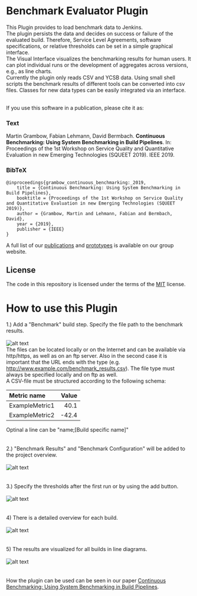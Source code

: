 # Benchmark Evaluator Plugin

This Plugin provides to load benchmark data to Jenkins.<br>
The plugin persists the data and decides on success or failure of the evaluated build. Therefore, Service Level Agreements, software specifications, or relative thresholds can be set in a simple graphical interface.<br>
The Visual Interface visualizes the benchmarking results for human users. It can plot individual runs or the development of aggregates across versions, e.g., as line charts.<br>
Currently the plugin only reads CSV and YCSB data. Using small shell scripts the benchmark results of different tools can be converted into csv files. Classes for new data types can be easily integrated via an interface.<br>
<br>

If you use this software in a publication, please cite it as:

### Text
Martin Grambow, Fabian Lehmann, David Bermbach. **Continuous Benchmarking: Using System Benchmarking in Build Pipelines**. In: Proceedings of the 1st Workshop on Service Quality and Quantitative Evaluation in new Emerging Technologies (SQUEET 2019). IEEE 2019.

### BibTeX
```
@inproceedings{grambow_continuous_benchmarking:_2019,
    title = {Continuous Benchmarking: Using System Benchmarking in Build Pipelines},
    booktitle = {Proceedings of the 1st Workshop on Service Quality and Quantitative Evaluation in new Emerging Technologies (SQUEET 2019)},
    author = {Grambow, Martin and Lehmann, Fabian and Bermbach, David},
    year = {2019},
    publisher = {IEEE}
}
```

A full list of our [publications](https://www.mcc.tu-berlin.de/menue/forschung/publikationen/parameter/en/) and [prototypes](https://www.mcc.tu-berlin.de/menue/forschung/prototypes/parameter/en/) is available on our group website.

## License

The code in this repository is licensed under the terms of the [MIT](./LICENSE) license.

# How to use this Plugin<br>
1.) Add a "Benchmark" build step. Specify the file path to the benchmark results.<br><br>
![alt text](https://github.com/jenkinsci/benchmark-evaluator-plugin/blob/master/readme_images/build_step.JPG "Build Step")<br>
The files can be located locally or on the Internet and can be available via http/https, as well as on an ftp server. Also in the second case it is important that the URL ends with the type (e.g. http://www.example.com/benchmark_results.csv). The file type must always be specified locally and on ftp as well.<br>
A CSV-file must be structured according to the following schema:<br>

|Metric name|Value|
|:--- | ---:|
|ExampleMetric1 |40.1|
|ExampleMetric2 |-42.4|

Optinal a line can be "name;[Build specific name]"<br><br><br>
2.) "Benchmark Results" and "Benchmark Configuration" will be added to the project overview.<br><br>
![alt text](https://github.com/jenkinsci/benchmark-evaluator-plugin/blob/master/readme_images/project_overview.JPG "Project Overview")<br><br><br>
3.) Specify the thresholds after the first run or by using the add button.<br><br>
![alt text](https://github.com/jenkinsci/benchmark-evaluator-plugin/blob/master/readme_images/config.JPG "Configuration")<br><br><br>
4) There is a detailed overview for each build.<br><br>
![alt text](https://github.com/jenkinsci/benchmark-evaluator-plugin/blob/master/readme_images/detail_page.JPG "Detail Page")<br><br><br>
5) The results are visualized for all builds in line diagrams.<br><br>
![alt text](https://github.com/jenkinsci/benchmark-evaluator-plugin/blob/master/readme_images/line_graph.JPG "Line Graphs")<br><br><br>
How the plugin can be used can be seen in our paper [Continuous Benchmarking: Using System Benchmarking in Build Pipelines](http://dbermbach.github.io/publications/2019-squeet.pdf).
